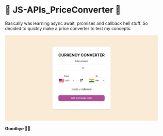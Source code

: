 # 💸 JS-APIs_PriceConverter 💸
Basically was learning async await, promises and callback hell stuff. So decided to quickly make a price converter to test my concepts.

![](https://github.com/jagrit007/JS-APIs_PriceConverter/blob/main/screenshot.png)

**Goodbye 👋🏻**
